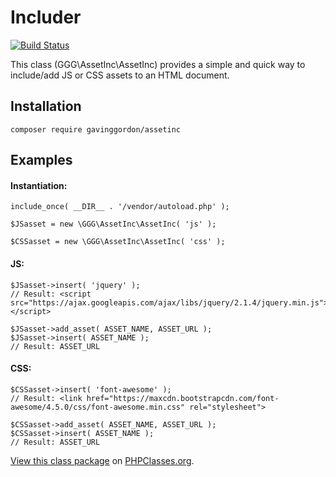 # Includer

[![Build Status](https://travis-ci.org/gavinggordon/includer.svg?branch=master)](https://travis-ci.org/gavinggordon/AssetInc)

This class (GGG\AssetInc\AssetInc) provides a simple and quick way to include/add JS or CSS assets to an HTML document.

## Installation

	composer require gavinggordon/assetinc

## Examples

#### Instantiation:

	include_once( __DIR__ . '/vendor/autoload.php' );
	
	$JSasset = new \GGG\AssetInc\AssetInc( 'js' );
	
	$CSSasset = new \GGG\AssetInc\AssetInc( 'css' );

#### JS:

    $JSasset->insert( 'jquery' );
    // Result: <script src="https://ajax.googleapis.com/ajax/libs/jquery/2.1.4/jquery.min.js"></script>
	
	$JSasset->add_asset( ASSET_NAME, ASSET_URL );
	$JSasset->insert( ASSET_NAME );
	// Result: ASSET_URL
	
#### CSS:

    $CSSasset->insert( 'font-awesome' );
    // Result: <link href="https://maxcdn.bootstrapcdn.com/font-awesome/4.5.0/css/font-awesome.min.css" rel="stylesheet">
	
	$CSSasset->add_asset( ASSET_NAME, ASSET_URL );
	$CSSasset->insert( ASSET_NAME );
	// Result: ASSET_URL


[View this class package](http://www.phpclasses.org/package/9698.html) on [PHPClasses.org](http://www.phpclasses.org).

